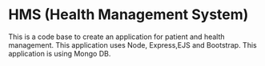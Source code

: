 # HMS (Health Management System)
This is a code base to create an application for patient and health management.
This application uses Node, Express,EJS and Bootstrap. 
This application is using Mongo DB.
